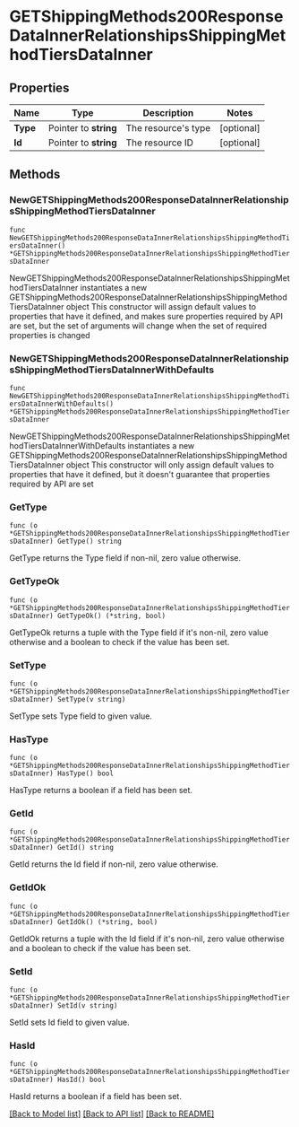 # GETShippingMethods200ResponseDataInnerRelationshipsShippingMethodTiersDataInner

## Properties

Name | Type | Description | Notes
------------ | ------------- | ------------- | -------------
**Type** | Pointer to **string** | The resource&#39;s type | [optional] 
**Id** | Pointer to **string** | The resource ID | [optional] 

## Methods

### NewGETShippingMethods200ResponseDataInnerRelationshipsShippingMethodTiersDataInner

`func NewGETShippingMethods200ResponseDataInnerRelationshipsShippingMethodTiersDataInner() *GETShippingMethods200ResponseDataInnerRelationshipsShippingMethodTiersDataInner`

NewGETShippingMethods200ResponseDataInnerRelationshipsShippingMethodTiersDataInner instantiates a new GETShippingMethods200ResponseDataInnerRelationshipsShippingMethodTiersDataInner object
This constructor will assign default values to properties that have it defined,
and makes sure properties required by API are set, but the set of arguments
will change when the set of required properties is changed

### NewGETShippingMethods200ResponseDataInnerRelationshipsShippingMethodTiersDataInnerWithDefaults

`func NewGETShippingMethods200ResponseDataInnerRelationshipsShippingMethodTiersDataInnerWithDefaults() *GETShippingMethods200ResponseDataInnerRelationshipsShippingMethodTiersDataInner`

NewGETShippingMethods200ResponseDataInnerRelationshipsShippingMethodTiersDataInnerWithDefaults instantiates a new GETShippingMethods200ResponseDataInnerRelationshipsShippingMethodTiersDataInner object
This constructor will only assign default values to properties that have it defined,
but it doesn't guarantee that properties required by API are set

### GetType

`func (o *GETShippingMethods200ResponseDataInnerRelationshipsShippingMethodTiersDataInner) GetType() string`

GetType returns the Type field if non-nil, zero value otherwise.

### GetTypeOk

`func (o *GETShippingMethods200ResponseDataInnerRelationshipsShippingMethodTiersDataInner) GetTypeOk() (*string, bool)`

GetTypeOk returns a tuple with the Type field if it's non-nil, zero value otherwise
and a boolean to check if the value has been set.

### SetType

`func (o *GETShippingMethods200ResponseDataInnerRelationshipsShippingMethodTiersDataInner) SetType(v string)`

SetType sets Type field to given value.

### HasType

`func (o *GETShippingMethods200ResponseDataInnerRelationshipsShippingMethodTiersDataInner) HasType() bool`

HasType returns a boolean if a field has been set.

### GetId

`func (o *GETShippingMethods200ResponseDataInnerRelationshipsShippingMethodTiersDataInner) GetId() string`

GetId returns the Id field if non-nil, zero value otherwise.

### GetIdOk

`func (o *GETShippingMethods200ResponseDataInnerRelationshipsShippingMethodTiersDataInner) GetIdOk() (*string, bool)`

GetIdOk returns a tuple with the Id field if it's non-nil, zero value otherwise
and a boolean to check if the value has been set.

### SetId

`func (o *GETShippingMethods200ResponseDataInnerRelationshipsShippingMethodTiersDataInner) SetId(v string)`

SetId sets Id field to given value.

### HasId

`func (o *GETShippingMethods200ResponseDataInnerRelationshipsShippingMethodTiersDataInner) HasId() bool`

HasId returns a boolean if a field has been set.


[[Back to Model list]](../README.md#documentation-for-models) [[Back to API list]](../README.md#documentation-for-api-endpoints) [[Back to README]](../README.md)


